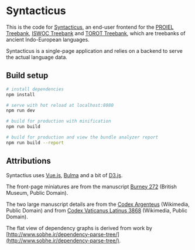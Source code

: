 # Syntacticus

This is the code for [Syntacticus](http://syntacticus.org), an end-user frontend for the [PROIEL Treebank](https://proiel.github.io/), [ISWOC Treebank](https://iswoc.github.io/) and [TOROT Treebank](https://torottreebank.github.io/), which are treebanks of ancient Indo-European languages.

Syntacticus is a single-page application and relies on a backend to serve the actual language data.

## Build setup

``` bash
# install dependencies
npm install

# serve with hot reload at localhost:8080
npm run dev

# build for production with minification
npm run build

# build for production and view the bundle analyzer report
npm run build --report
```

## Attributions

Syntactius uses [Vue.js](http://vuejs.org/), [Bulma](http://bulma.io/) and a bit of [D3.js](https://d3js.org/).

The front-page miniatures are from the manuscript [Burney 272](http://www.bl.uk/catalogues/illuminatedmanuscripts/record.asp?MSID=1498&CollID=18&NStart=272) (British Museum, Public Domain).

The two large manuscript details are from the [Codex Argenteus](https://commons.wikimedia.org/wiki/File:Wulfila_bibel.jpg) (Wikimedia, Public Domain) and from [Codex Vaticanus Latinus 3868](https://commons.wikimedia.org/wiki/File:Terence_Andria_1.1_Vat3868f4v.jpg) (Wikimedia, Public Domain).

The flat view of dependency graphs is derived from work by [http://www.sobhe.ir/dependency-parse-tree/](http://www.sobhe.ir/dependency-parse-tree/).

